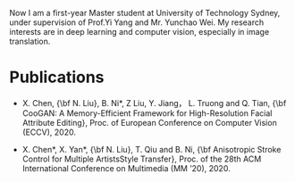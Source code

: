 Now I am a first-year Master student at University of Technology Sydney, under supervision of Prof.Yi Yang and Mr. Yunchao Wei. My research interests are in deep learning and computer vision, especially in image translation.

# Publications
- X. Chen, {\bf N. Liu}, B. Ni*, Z Liu, Y. Jiang， L. Truong and Q. Tian, {\bf CooGAN: A Memory-Efficient Framework for High-Resolution Facial Attribute Editing}, Proc. of European Conference on Computer Vision (ECCV), 2020.

- X. Chen*, X. Yan*, {\bf N. Liu}, T. Qiu and B. Ni, {\bf Anisotropic Stroke Control for Multiple ArtistsStyle Transfer}, Proc. of the 28th ACM International Conference on Multimedia (MM ’20), 2020.

